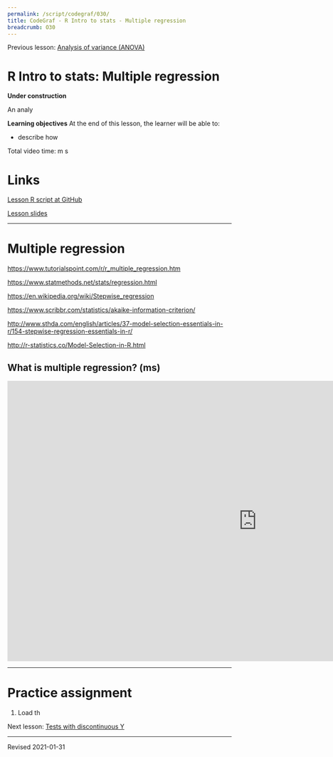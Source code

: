 ```yaml
---
permalink: /script/codegraf/030/
title: CodeGraf - R Intro to stats - Multiple regression
breadcrumb: O30
---
```


Previous lesson: [Analysis of variance (ANOVA)](../029)

# R Intro to stats: Multiple regression

**Under construction**

An analy

**Learning objectives** At the end of this lesson, the learner will be able to:
- describe how

Total video time:  m  s

# Links

[Lesson R script at GitHub](https://github.com/HeardLibrary/digital-scholarship/blob/master/code/codegraf/030/030.R)

[Lesson slides](../slides/lesson030.pdf)

----

# Multiple regression

https://www.tutorialspoint.com/r/r_multiple_regression.htm

https://www.statmethods.net/stats/regression.html

https://en.wikipedia.org/wiki/Stepwise_regression

https://www.scribbr.com/statistics/akaike-information-criterion/

http://www.sthda.com/english/articles/37-model-selection-essentials-in-r/154-stepwise-regression-essentials-in-r/

http://r-statistics.co/Model-Selection-in-R.html



## What is multiple regression? (ms)

<iframe width="1120" height="630" src="https://www.youtube.com/embed/spSxa7N5aco" frameborder="0" allow="accelerometer; autoplay; encrypted-media; gyroscope; picture-in-picture" allowfullscreen></iframe>

----


# Practice assignment

1. Load th

Next lesson: [Tests with discontinuous Y](../031)

----
Revised 2021-01-31
